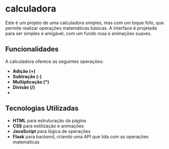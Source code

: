 ﻿# calculadora

Este é um projeto de uma calculadora simples, mas com um toque fofo, que permite realizar operações matemáticas básicas. A interface é projetada para ser simples e amigável, com um fundo rosa e animações suaves.

## Funcionalidades

A calculadora oferece as seguintes operações:

- **Adição (+)**
- **Subtração (-)**
- **Multiplicação (*)**
- **Divisão (/)**
- 
## Tecnologias Utilizadas

- **HTML** para estruturação da página
- **CSS** para estilização e animações
- **JavaScript** para lógica de operações
- **Flask** para backend, criando uma API que lida com as operações matemáticas
